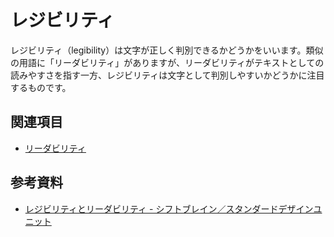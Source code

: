 # レジビリティ

レジビリティ（legibility）は文字が正しく判別できるかどうかをいいます。類似の用語に「リーダビリティ」がありますが、リーダビリティがテキストとしての読みやすさを指す一方、レジビリティは文字として判別しやすいかどうかに注目するものです。

## 関連項目

- [リーダビリティ](./readability.md)

## 参考資料

- [レジビリティとリーダビリティ - シフトブレイン／スタンダードデザインユニット](https://standard.shiftbrain.com/blog/legibility-and-readability)

